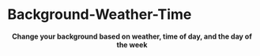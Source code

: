 # Background-Weather-Time
<p align="center">
  <b>Change your background based on weather, time of day, and the day of the week</b>
</p>
